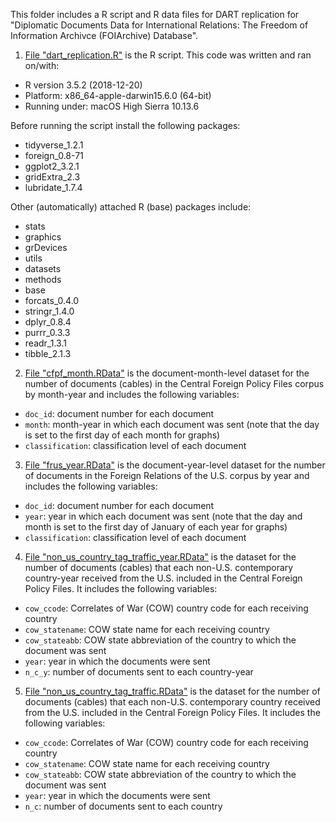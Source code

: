 This folder includes a R script and R data files for DART replication for "Diplomatic Documents Data for International Relations: The Freedom of Information Archivce (FOIArchive) Database".

1. [File "dart_replication.R"](dart_replication.R) is the R script. This code was written and ran on/with:
- R version 3.5.2 (2018-12-20)
- Platform: x86_64-apple-darwin15.6.0 (64-bit)
- Running under: macOS High Sierra 10.13.6

Before running the script install the following packages:
- tidyverse_1.2.1
- foreign_0.8-71  
- ggplot2_3.2.1   
- gridExtra_2.3   
- lubridate_1.7.4 

Other (automatically) attached R (base) packages include:
- stats     
- graphics  
- grDevices 
- utils     
- datasets  
- methods   
- base     
- forcats_0.4.0  
- stringr_1.4.0   
- dplyr_0.8.4     
- purrr_0.3.3     
- readr_1.3.1    
- tibble_2.1.3    


2. [File "cfpf_month.RData"](cfpf_month.RData) is the document-month-level dataset for the number of documents (cables) in the Central Foreign Policy Files corpus by month-year and includes the following variables:
- `doc_id`: document number for each document          
- `month`: month-year in which each document was sent  (note that the day is set to the first day of each month for graphs)    
- `classification`: classification level of each document

3. [File "frus_year.RData"](frus_year.RData) is the document-year-level dataset for the number of documents in the Foreign Relations of the U.S. corpus by year and includes the following variables:
 - `doc_id`: document number for each document
 - `year`: year in which each document was sent (note that the day and month is set to the first day of January of each year for graphs)
 - `classification`: classification level of each document

4. [File "non_us_country_tag_traffic_year.RData"](non_us_country_tag_traffic_year.RData) is the dataset for the number of documents (cables) that each non-U.S. contemporary country-year received from the U.S. included in the Central Foreign Policy Files. It includes the following variables:
- `cow_ccode`: Correlates of War (COW) country code for each receiving country
- `cow_statename`: COW state name for each receiving country
- `cow_stateabb`: COW state abbreviation of the country to which the document was sent
- `year`: year in which the documents were sent
- `n_c_y`: number of documents sent to each country-year
	
5. [File "non_us_country_tag_traffic.RData"](non_us_country_tag_traffic.RData) is the dataset for the number of documents (cables) that each non-U.S. contemporary country received from the U.S. included in the Central Foreign Policy Files. It includes the following variables:
- `cow_ccode`: Correlates of War (COW) country code for each receiving country
- `cow_statename`: COW state name for each receiving country
- `cow_stateabb`: COW state abbreviation of the country to which the document was sent
- `year`: year in which the documents were sent
- `n_c`: number of documents sent to each country



